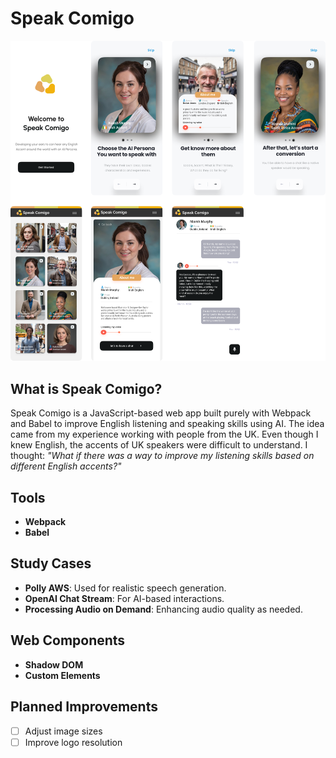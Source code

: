 # Speak Comigo

<a href="https://www.figma.com/design/JydOxmkYaOWDorwQvw2WmR/Speak-comigo?node-id=208-304&t=adXJDHxMDXJNslF9-1" target="_blank">
  <img src="./github_template_readme.png" alt="Figma Design"/>
</a>

## What is Speak Comigo?

Speak Comigo is a JavaScript-based web app built purely with Webpack and Babel to improve English listening and speaking skills using AI. 
The idea came from my experience working with people from the UK. Even though I knew English, the accents of UK speakers were difficult to understand. 
I thought: _"What if there was a way to improve my listening skills based on different English accents?"_

## Tools

- **Webpack**
- **Babel**

## Study Cases

- **Polly AWS**: Used for realistic speech generation.
- **OpenAI Chat Stream**: For AI-based interactions.
- **Processing Audio on Demand**: Enhancing audio quality as needed.

## Web Components

- **Shadow DOM**
- **Custom Elements**

## Planned Improvements

- [ ] Adjust image sizes
- [ ] Improve logo resolution

